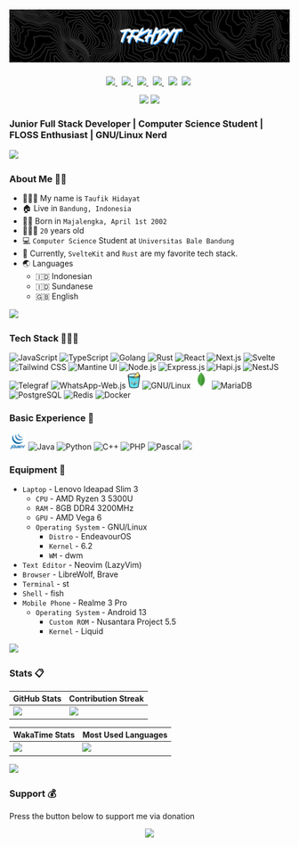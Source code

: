 ﻿# [![tfkhdyt's header](./images/tfkhdyt-banner-16-3.jpg)](https://tfkhdyt.my.id/)

<p align=center>
  <a rel="me" href="https://fosstodon.org/@tfkhdyt">
    <img height="28" src="https://upload.wikimedia.org/wikipedia/commons/4/48/Mastodon_Logotype_%28Simple%29.svg" />
  </a>&nbsp;
  <a href="https://t.me/tfkhdyt">
    <img height="28" src="https://upload.wikimedia.org/wikipedia/commons/8/83/Telegram_2019_Logo.svg" />
  </a>&nbsp;
  <a href="https://facebook.com/tfkhdyt142">
    <img height="28" src="https://upload.wikimedia.org/wikipedia/commons/5/51/Facebook_f_logo_%282019%29.svg" />
  </a>&nbsp;
  <a href="https://youtube.com/tfkhdyt">
    <img height="28" src="https://upload.wikimedia.org/wikipedia/commons/a/a0/YouTube_social_red_circle_%282017%29.svg" />
  </a>&nbsp;
  <!-- <a href="https://twitter.com/tfkhdyt"><img height="28" src="https://upload.wikimedia.org/wikipedia/commons/4/4f/Twitter-logo.svg"></a>&nbsp; -->
  <a href="https://www.linkedin.com/mwlite/in/taufik-hidayat-6793aa200"><img height="28" src="https://upload.wikimedia.org/wikipedia/commons/8/81/LinkedIn_icon.svg"></a>&nbsp;
  <a href="https://instagram.com/_tfkhdyt_"><img height="28" src="https://upload.wikimedia.org/wikipedia/commons/e/e7/Instagram_logo_2016.svg"></a>&nbsp;
  <!-- <a href="https://pddikti.kemdikbud.go.id/data_mahasiswa/QUUyNzdEMjktNDk0Ri00RTlDLUE4NzgtNkUwRDBDRjIxOUNB"><img height="28" src="https://i.postimg.cc/YSB2c3DG/1619598282440.png"></a> -->
</p>
<p align="center">
  <img src="https://visitor-badge.laobi.icu/badge?page_id=tfkhdyt.tfkhdyt" />
  <a href="https://github.com/tfkhdyt"><img src="https://img.shields.io/github/followers/tfkhdyt?label=followers&style=social"/></a>
  <!-- <a href='https://stackshare.io/tfkhdyt/mn3'> -->
  <!--   <img src='http://img.shields.io/badge/tech-stack-0690fa.svg?style=flat' alt='StackShare' /> -->
  <!-- </a> -->
</p>

### Junior Full Stack Developer | Computer Science Student | FLOSS Enthusiast | GNU/Linux Nerd

<img src="https://user-images.githubusercontent.com/73097560/115834477-dbab4500-a447-11eb-908a-139a6edaec5c.gif">

### About Me 👨🏻

- 👨🏻‍💼 My name is `Taufik Hidayat`
- 🏠 Live in `Bandung, Indonesia`
- 👶🏻 Born in `Majalengka, April 1st 2002`
- 🧍🏻‍♂️ `20` years old
- 💻 `Computer Science` Student at `Universitas Bale Bandung`
- 🌟 Currently, `SvelteKit` and `Rust` are my favorite tech stack.
- 🌏 Languages
  - 🇮🇩 Indonesian
  - 🇮🇩 Sundanese
  - 🇬🇧 English
<!-- - ~~👨🏻‍💻 MN3 Stack Developer (`MongoDB`, `Nest.js`, `Next.js`, `Node.js`)~~
- 👨🏻‍💻 PNG Stack Developer (`PostgreSQL`, `Next.js`, `Gin`) -->

<img src="https://user-images.githubusercontent.com/73097560/115834477-dbab4500-a447-11eb-908a-139a6edaec5c.gif">

### Tech Stack 👨🏻‍💻

<span>
  <img src="https://upload.wikimedia.org/wikipedia/commons/9/99/Unofficial_JavaScript_logo_2.svg" height="30" title="JavaScript" />
  <img src="https://upload.wikimedia.org/wikipedia/commons/4/4c/Typescript_logo_2020.svg" height="30" title="TypeScript" />
  <img src="https://cdn.worldvectorlogo.com/logos/go-logo-1.svg" height="30" title="Golang" />
  <img src="https://presentations.bltavares.com/ouvi-falar-de-rust/ferris.png" height="30" title="Rust" />
  <img src="https://www.vectorlogo.zone/logos/reactjs/reactjs-icon.svg" height="30" title="React" />
  <!-- <img src="https://upload.wikimedia.org/wikipedia/commons/1/10/Cib-next-js_%28CoreUI_Icons_v1.0.0%29.svg" height="30" title="Next.js" /> -->
  <img src="https://nextjs.org/static/favicon/favicon-32x32.png" height="30" title="Next.js" />
  <img src="https://impicode.com/wp-content/uploads/sites/2/2020/07/187px-Svelte_Logo.svg_.png" height="30" title="Svelte" />
  <img src="https://upload.wikimedia.org/wikipedia/commons/d/d5/Tailwind_CSS_Logo.svg" height="30" title="Tailwind CSS" />
  <img src="https://i.postimg.cc/1zY3VDPL/mantine.png" height="30" title="Mantine UI" />
  <img src="https://www.vectorlogo.zone/logos/nodejs/nodejs-icon.svg" height="30" title="Node.js" />
  <img src="https://expressjs.com/images/favicon.png" height="30" title="Express.js" />
  <img src="https://cdn-images.threadless.com/threadless-media/artist_shops/shops/hapi/profile/logo-1570768754-a51532d05eb8460747b7207862c647ab.png?v=3&d=eyJvbmx5X21ldGEiOiBmYWxzZSwgImZvcmNlIjogZmFsc2UsICJvcHMiOiBbWyJyZXNpemUiLCBbMzUwXSwge31dXX0=" height="30" title="Hapi.js" />
  <img src="https://docs.nestjs.com/assets/logo-small.svg" height="30" title="NestJS" />
  <img src="https://telegraf.js.org/media/logo.svg" height="30" title="Telegraf" />
  <img src="https://wwebjs.dev/logo.png" height="30" title="WhatsApp-Web.js" />
  <img src="https://raw.githubusercontent.com/gin-gonic/logo/master/color.svg" height="30" title="Gin" />
  <img src="https://cdn.freebiesupply.com/logos/large/2x/linux-tux-1-logo-png-transparent.png" height="30" title="GNU/Linux" />
  <img src="images/icons/mongo.svg" height="30" title="MongoDB" />
  <img src="https://www.silicon.de/wp-content/uploads/2014/12/MariaDB-reflex-blue-seal-blue-lettering-below-600px.png" height="30" title="MariaDB" />
  <img src="https://www.vectorlogo.zone/logos/postgresql/postgresql-icon.svg" height="30" title="PostgreSQL" />
  <img src="https://www.svgrepo.com/show/303460/redis-logo.svg" height="30" title="Redis" />
  <img src="https://www.svgrepo.com/show/353659/docker-icon.svg" height="30" title="Docker" />
</span>

### Basic Experience 📖

<span>
  <img src="images/icons/jquery.svg" height="30" title="jQuery" />
  <img src="https://raw.githubusercontent.com/tfkhdyt/web-portfolio/main/public/icons/java.svg" height="30" title="Java" />
  <img src="https://upload.wikimedia.org/wikipedia/commons/c/c3/Python-logo-notext.svg" height="30" title="Python" />
  <img src="https://upload.wikimedia.org/wikipedia/commons/1/18/ISO_C%2B%2B_Logo.svg" height="30" title="C++" />
  <img src="https://upload.wikimedia.org/wikipedia/commons/2/27/PHP-logo.svg" height="30" title="PHP" />
  <img src="https://wiki.freepascal.org/images/f/fd/Lazarus-icons-lpr-proposal-bpsoftware.png" height="30" title="Pascal" />
</span>

<img src="https://user-images.githubusercontent.com/73097560/115834477-dbab4500-a447-11eb-908a-139a6edaec5c.gif">

### Equipment 🧰

- `Laptop` - Lenovo Ideapad Slim 3
  - `CPU` - AMD Ryzen 3 5300U
  - `RAM` - 8GB DDR4 3200MHz
  - `GPU` - AMD Vega 6
  - `Operating System` - GNU/Linux
    - `Distro` - EndeavourOS
    - `Kernel` - 6.2
    - `WM` - dwm
- `Text Editor` - Neovim (LazyVim)
- `Browser` - LibreWolf, Brave
- `Terminal` - st
- `Shell` - fish
- `Mobile Phone` - Realme 3 Pro
  - `Operating System` - Android 13
    - `Custom ROM` - Nusantara Project 5.5
    - `Kernel` - Liquid

<img src="https://user-images.githubusercontent.com/73097560/115834477-dbab4500-a447-11eb-908a-139a6edaec5c.gif">

### Stats 📋

| GitHub Stats | Contribution Streak |
| --- | --- |
| <img src="https://github-readme-stats-git-masterrstaa-rickstaa.vercel.app/api?username=tfkhdyt&show_icons=true&include_all_commits=true&count_private=true&theme=tokyonight" /> | <img src="https://github-readme-streak-stats.herokuapp.com/?user=tfkhdyt&count_private=true&theme=tokyonight" /> |

| WakaTime Stats | Most Used Languages |
| --- | --- |
| <img src="https://github-readme-stats.vercel.app/api/wakatime?username=tfkhdyt&theme=tokyonight&layout=compact&langs_count=10" /> | <img src="https://github-readme-stats-git-masterrstaa-rickstaa.vercel.app/api/top-langs/?username=tfkhdyt&langs_count=10&theme=tokyonight&layout=compact&hide=css,scss,less,html,hack" /> |

<img src="https://user-images.githubusercontent.com/73097560/115834477-dbab4500-a447-11eb-908a-139a6edaec5c.gif">

### Support 💰

Press the button below to support me via donation

<p align="center">
  <a href="https://donate.tfkhdyt.my.id/">
    <img src="https://i.postimg.cc/jjRDbZQx/1621036430601.png" width="125px">
  </a>
</p>
